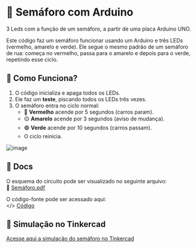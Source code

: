 # 🚦 Semáforo com Arduino

3 Leds com a função de um semáforo, a partir de uma placa Arduino UNO.

Este código faz um semáforo funcionar usando um Arduino e três LEDs (vermelho, amarelo e verde). Ele segue o mesmo padrão de um semáforo de rua: começa no vermelho, passa para o amarelo e depois para o verde, repetindo esse ciclo.

## 📜 Como Funciona?
1. O código inicializa e apaga todos os LEDs.
2. Ele faz um **teste**, piscando todos os LEDs três vezes.
3. O semáforo entra no ciclo normal:
   - 🔴 **Vermelho** acende por 5 segundos (carros param).
   - 🟡 **Amarelo** acende por 3 segundos (aviso de mudança).
   - 🟢 **Verde** acende por 10 segundos (carros passam).
   - O ciclo reinicia.

![image](https://github.com/user-attachments/assets/03e28a82-9871-4c5b-aa9a-74f37bc9ec5e)

## 📂 Docs  
O esquema do circuito pode ser visualizado no seguinte arquivo:  
📄 [Semáforo.pdf](docs/Sem%C3%A1foro.pdf)  

O código-fonte pode ser acessado aqui:  
</> [Código](docs/Código)  
 


## 🔗 Simulação no Tinkercad
[Acesse aqui a simulação do semáforo no Tinkercad](https://www.tinkercad.com/things/kGEixmwBJ3y-semaforo?sharecode=YrhTA40F0SmOKw9J2PJ_9E9tMTLB_BBHsU-VEqxkv5w)

